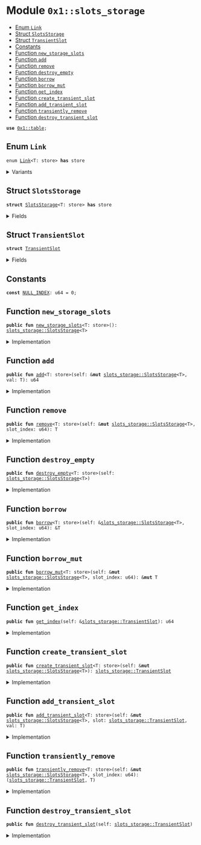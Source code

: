 
<a id="0x1_slots_storage"></a>

# Module `0x1::slots_storage`



-  [Enum `Link`](#0x1_slots_storage_Link)
-  [Struct `SlotsStorage`](#0x1_slots_storage_SlotsStorage)
-  [Struct `TransientSlot`](#0x1_slots_storage_TransientSlot)
-  [Constants](#@Constants_0)
-  [Function `new_storage_slots`](#0x1_slots_storage_new_storage_slots)
-  [Function `add`](#0x1_slots_storage_add)
-  [Function `remove`](#0x1_slots_storage_remove)
-  [Function `destroy_empty`](#0x1_slots_storage_destroy_empty)
-  [Function `borrow`](#0x1_slots_storage_borrow)
-  [Function `borrow_mut`](#0x1_slots_storage_borrow_mut)
-  [Function `get_index`](#0x1_slots_storage_get_index)
-  [Function `create_transient_slot`](#0x1_slots_storage_create_transient_slot)
-  [Function `add_transient_slot`](#0x1_slots_storage_add_transient_slot)
-  [Function `transiently_remove`](#0x1_slots_storage_transiently_remove)
-  [Function `destroy_transient_slot`](#0x1_slots_storage_destroy_transient_slot)


<pre><code><b>use</b> <a href="table.md#0x1_table">0x1::table</a>;
</code></pre>



<a id="0x1_slots_storage_Link"></a>

## Enum `Link`



<pre><code>enum <a href="slots_storage.md#0x1_slots_storage_Link">Link</a>&lt;T: store&gt; <b>has</b> store
</code></pre>



<details>
<summary>Variants</summary>


<details>
<summary>Some</summary>


<details>
<summary>Fields</summary>


<dl>
<dt>
<code>value: T</code>
</dt>
<dd>

</dd>
</dl>


</details>

</details>

<details>
<summary>Empty</summary>


<details>
<summary>Fields</summary>


<dl>
<dt>
<code>next: u64</code>
</dt>
<dd>

</dd>
</dl>


</details>

</details>

</details>

<a id="0x1_slots_storage_SlotsStorage"></a>

## Struct `SlotsStorage`



<pre><code><b>struct</b> <a href="slots_storage.md#0x1_slots_storage_SlotsStorage">SlotsStorage</a>&lt;T: store&gt; <b>has</b> store
</code></pre>



<details>
<summary>Fields</summary>


<dl>
<dt>
<code>slots: <a href="table.md#0x1_table_Table">table::Table</a>&lt;u64, <a href="slots_storage.md#0x1_slots_storage_Link">slots_storage::Link</a>&lt;T&gt;&gt;</code>
</dt>
<dd>

</dd>
<dt>
<code>new_slot_index: u64</code>
</dt>
<dd>

</dd>
<dt>
<code>never_deallocate: bool</code>
</dt>
<dd>

</dd>
<dt>
<code>reuse_head_index: u64</code>
</dt>
<dd>

</dd>
</dl>


</details>

<a id="0x1_slots_storage_TransientSlot"></a>

## Struct `TransientSlot`



<pre><code><b>struct</b> <a href="slots_storage.md#0x1_slots_storage_TransientSlot">TransientSlot</a>
</code></pre>



<details>
<summary>Fields</summary>


<dl>
<dt>
<code>slot_index: u64</code>
</dt>
<dd>

</dd>
</dl>


</details>

<a id="@Constants_0"></a>

## Constants


<a id="0x1_slots_storage_NULL_INDEX"></a>



<pre><code><b>const</b> <a href="slots_storage.md#0x1_slots_storage_NULL_INDEX">NULL_INDEX</a>: u64 = 0;
</code></pre>



<a id="0x1_slots_storage_new_storage_slots"></a>

## Function `new_storage_slots`



<pre><code><b>public</b> <b>fun</b> <a href="slots_storage.md#0x1_slots_storage_new_storage_slots">new_storage_slots</a>&lt;T: store&gt;(): <a href="slots_storage.md#0x1_slots_storage_SlotsStorage">slots_storage::SlotsStorage</a>&lt;T&gt;
</code></pre>



<details>
<summary>Implementation</summary>


<pre><code><b>public</b> <b>fun</b> <a href="slots_storage.md#0x1_slots_storage_new_storage_slots">new_storage_slots</a>&lt;T: store&gt;(): <a href="slots_storage.md#0x1_slots_storage_SlotsStorage">SlotsStorage</a>&lt;T&gt; {
    <a href="slots_storage.md#0x1_slots_storage_SlotsStorage">SlotsStorage</a> {
        slots: <a href="table.md#0x1_table_new">table::new</a>(),
        new_slot_index: 1,
        never_deallocate: <b>false</b>,
        reuse_head_index: <a href="slots_storage.md#0x1_slots_storage_NULL_INDEX">NULL_INDEX</a>,
    }
}
</code></pre>



</details>

<a id="0x1_slots_storage_add"></a>

## Function `add`



<pre><code><b>public</b> <b>fun</b> <a href="slots_storage.md#0x1_slots_storage_add">add</a>&lt;T: store&gt;(self: &<b>mut</b> <a href="slots_storage.md#0x1_slots_storage_SlotsStorage">slots_storage::SlotsStorage</a>&lt;T&gt;, val: T): u64
</code></pre>



<details>
<summary>Implementation</summary>


<pre><code><b>public</b> <b>fun</b> <a href="slots_storage.md#0x1_slots_storage_add">add</a>&lt;T: store&gt;(self: &<b>mut</b> <a href="slots_storage.md#0x1_slots_storage_SlotsStorage">SlotsStorage</a>&lt;T&gt;, val: T): u64 {
    <b>let</b> slot_index = self.new_slot_index;
    self.new_slot_index = self.new_slot_index + 1;
    self.slots.<a href="slots_storage.md#0x1_slots_storage_add">add</a>(slot_index, Link::Some { value: val });
    slot_index
}
</code></pre>



</details>

<a id="0x1_slots_storage_remove"></a>

## Function `remove`



<pre><code><b>public</b> <b>fun</b> <a href="slots_storage.md#0x1_slots_storage_remove">remove</a>&lt;T: store&gt;(self: &<b>mut</b> <a href="slots_storage.md#0x1_slots_storage_SlotsStorage">slots_storage::SlotsStorage</a>&lt;T&gt;, slot_index: u64): T
</code></pre>



<details>
<summary>Implementation</summary>


<pre><code><b>public</b> <b>fun</b> <a href="slots_storage.md#0x1_slots_storage_remove">remove</a>&lt;T: store&gt;(self: &<b>mut</b> <a href="slots_storage.md#0x1_slots_storage_SlotsStorage">SlotsStorage</a>&lt;T&gt;, slot_index: u64): T {
    <b>let</b> Link::Some { value } = self.slots.<a href="slots_storage.md#0x1_slots_storage_remove">remove</a>(slot_index);
    value
}
</code></pre>



</details>

<a id="0x1_slots_storage_destroy_empty"></a>

## Function `destroy_empty`



<pre><code><b>public</b> <b>fun</b> <a href="slots_storage.md#0x1_slots_storage_destroy_empty">destroy_empty</a>&lt;T: store&gt;(self: <a href="slots_storage.md#0x1_slots_storage_SlotsStorage">slots_storage::SlotsStorage</a>&lt;T&gt;)
</code></pre>



<details>
<summary>Implementation</summary>


<pre><code><b>public</b> <b>fun</b> <a href="slots_storage.md#0x1_slots_storage_destroy_empty">destroy_empty</a>&lt;T: store&gt;(self: <a href="slots_storage.md#0x1_slots_storage_SlotsStorage">SlotsStorage</a>&lt;T&gt;) {
    <b>let</b> <a href="slots_storage.md#0x1_slots_storage_SlotsStorage">SlotsStorage</a> {
        slots,
        new_slot_index: _,
        never_deallocate: _,
        reuse_head_index: _,
    } = self;
    slots.<a href="slots_storage.md#0x1_slots_storage_destroy_empty">destroy_empty</a>();
}
</code></pre>



</details>

<a id="0x1_slots_storage_borrow"></a>

## Function `borrow`



<pre><code><b>public</b> <b>fun</b> <a href="slots_storage.md#0x1_slots_storage_borrow">borrow</a>&lt;T: store&gt;(self: &<a href="slots_storage.md#0x1_slots_storage_SlotsStorage">slots_storage::SlotsStorage</a>&lt;T&gt;, slot_index: u64): &T
</code></pre>



<details>
<summary>Implementation</summary>


<pre><code><b>public</b> <b>fun</b> <a href="slots_storage.md#0x1_slots_storage_borrow">borrow</a>&lt;T: store&gt;(self: &<a href="slots_storage.md#0x1_slots_storage_SlotsStorage">SlotsStorage</a>&lt;T&gt;, slot_index: u64): &T {
    &self.slots.<a href="slots_storage.md#0x1_slots_storage_borrow">borrow</a>(slot_index).value
}
</code></pre>



</details>

<a id="0x1_slots_storage_borrow_mut"></a>

## Function `borrow_mut`



<pre><code><b>public</b> <b>fun</b> <a href="slots_storage.md#0x1_slots_storage_borrow_mut">borrow_mut</a>&lt;T: store&gt;(self: &<b>mut</b> <a href="slots_storage.md#0x1_slots_storage_SlotsStorage">slots_storage::SlotsStorage</a>&lt;T&gt;, slot_index: u64): &<b>mut</b> T
</code></pre>



<details>
<summary>Implementation</summary>


<pre><code><b>public</b> <b>fun</b> <a href="slots_storage.md#0x1_slots_storage_borrow_mut">borrow_mut</a>&lt;T: store&gt;(self: &<b>mut</b> <a href="slots_storage.md#0x1_slots_storage_SlotsStorage">SlotsStorage</a>&lt;T&gt;, slot_index: u64): &<b>mut</b> T {
    &<b>mut</b> self.slots.<a href="slots_storage.md#0x1_slots_storage_borrow_mut">borrow_mut</a>(slot_index).value
}
</code></pre>



</details>

<a id="0x1_slots_storage_get_index"></a>

## Function `get_index`



<pre><code><b>public</b> <b>fun</b> <a href="slots_storage.md#0x1_slots_storage_get_index">get_index</a>(self: &<a href="slots_storage.md#0x1_slots_storage_TransientSlot">slots_storage::TransientSlot</a>): u64
</code></pre>



<details>
<summary>Implementation</summary>


<pre><code><b>public</b> <b>fun</b> <a href="slots_storage.md#0x1_slots_storage_get_index">get_index</a>(self: &<a href="slots_storage.md#0x1_slots_storage_TransientSlot">TransientSlot</a>): u64 {
    self.slot_index
}
</code></pre>



</details>

<a id="0x1_slots_storage_create_transient_slot"></a>

## Function `create_transient_slot`



<pre><code><b>public</b> <b>fun</b> <a href="slots_storage.md#0x1_slots_storage_create_transient_slot">create_transient_slot</a>&lt;T: store&gt;(self: &<b>mut</b> <a href="slots_storage.md#0x1_slots_storage_SlotsStorage">slots_storage::SlotsStorage</a>&lt;T&gt;): <a href="slots_storage.md#0x1_slots_storage_TransientSlot">slots_storage::TransientSlot</a>
</code></pre>



<details>
<summary>Implementation</summary>


<pre><code><b>public</b> <b>fun</b> <a href="slots_storage.md#0x1_slots_storage_create_transient_slot">create_transient_slot</a>&lt;T: store&gt;(self: &<b>mut</b> <a href="slots_storage.md#0x1_slots_storage_SlotsStorage">SlotsStorage</a>&lt;T&gt;): <a href="slots_storage.md#0x1_slots_storage_TransientSlot">TransientSlot</a> {
    <b>let</b> slot_index = self.new_slot_index;
    self.new_slot_index = self.new_slot_index + 1;
    <a href="slots_storage.md#0x1_slots_storage_TransientSlot">TransientSlot</a> {
        slot_index,
    }
}
</code></pre>



</details>

<a id="0x1_slots_storage_add_transient_slot"></a>

## Function `add_transient_slot`



<pre><code><b>public</b> <b>fun</b> <a href="slots_storage.md#0x1_slots_storage_add_transient_slot">add_transient_slot</a>&lt;T: store&gt;(self: &<b>mut</b> <a href="slots_storage.md#0x1_slots_storage_SlotsStorage">slots_storage::SlotsStorage</a>&lt;T&gt;, slot: <a href="slots_storage.md#0x1_slots_storage_TransientSlot">slots_storage::TransientSlot</a>, val: T)
</code></pre>



<details>
<summary>Implementation</summary>


<pre><code><b>public</b> <b>fun</b> <a href="slots_storage.md#0x1_slots_storage_add_transient_slot">add_transient_slot</a>&lt;T: store&gt;(self: &<b>mut</b> <a href="slots_storage.md#0x1_slots_storage_SlotsStorage">SlotsStorage</a>&lt;T&gt;, slot: <a href="slots_storage.md#0x1_slots_storage_TransientSlot">TransientSlot</a>, val: T) {
    <b>let</b> <a href="slots_storage.md#0x1_slots_storage_TransientSlot">TransientSlot</a> { slot_index } = slot;
    self.slots.<a href="slots_storage.md#0x1_slots_storage_add">add</a>(slot_index, Link::Some { value: val });
}
</code></pre>



</details>

<a id="0x1_slots_storage_transiently_remove"></a>

## Function `transiently_remove`



<pre><code><b>public</b> <b>fun</b> <a href="slots_storage.md#0x1_slots_storage_transiently_remove">transiently_remove</a>&lt;T: store&gt;(self: &<b>mut</b> <a href="slots_storage.md#0x1_slots_storage_SlotsStorage">slots_storage::SlotsStorage</a>&lt;T&gt;, slot_index: u64): (<a href="slots_storage.md#0x1_slots_storage_TransientSlot">slots_storage::TransientSlot</a>, T)
</code></pre>



<details>
<summary>Implementation</summary>


<pre><code><b>public</b> <b>fun</b> <a href="slots_storage.md#0x1_slots_storage_transiently_remove">transiently_remove</a>&lt;T: store&gt;(self: &<b>mut</b> <a href="slots_storage.md#0x1_slots_storage_SlotsStorage">SlotsStorage</a>&lt;T&gt;, slot_index: u64): (<a href="slots_storage.md#0x1_slots_storage_TransientSlot">TransientSlot</a>, T) {
    <b>let</b> Link::Some { value } = self.slots.<a href="slots_storage.md#0x1_slots_storage_remove">remove</a>(slot_index);
    (<a href="slots_storage.md#0x1_slots_storage_TransientSlot">TransientSlot</a> { slot_index }, value)
}
</code></pre>



</details>

<a id="0x1_slots_storage_destroy_transient_slot"></a>

## Function `destroy_transient_slot`



<pre><code><b>public</b> <b>fun</b> <a href="slots_storage.md#0x1_slots_storage_destroy_transient_slot">destroy_transient_slot</a>(self: <a href="slots_storage.md#0x1_slots_storage_TransientSlot">slots_storage::TransientSlot</a>)
</code></pre>



<details>
<summary>Implementation</summary>


<pre><code><b>public</b> <b>fun</b> <a href="slots_storage.md#0x1_slots_storage_destroy_transient_slot">destroy_transient_slot</a>(self: <a href="slots_storage.md#0x1_slots_storage_TransientSlot">TransientSlot</a>) {
    <b>let</b> <a href="slots_storage.md#0x1_slots_storage_TransientSlot">TransientSlot</a> { slot_index: _ } = self;
}
</code></pre>



</details>


[move-book]: https://cedra.dev/move/book/SUMMARY
